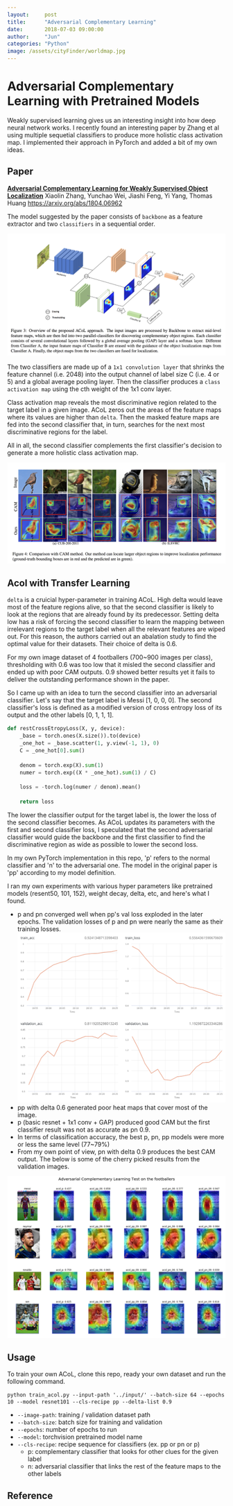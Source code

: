 ```yaml
---
layout:     post
title:      "Adversarial Complementary Learning"
date:       2018-07-03 09:00:00
author:     "Jun"
categories: "Python"
image: /assets/cityFinder/worldmap.jpg
---
```


# Adversarial Complementary Learning with Pretrained Models

Weakly supervised learning gives us an interesting insight into how deep neural network works. I recently found an interesting paper by Zhang et al using multiple sequetial classifiers to produce more holistic class activation map. I implemented their approach in PyTorch and added a bit of my own ideas.


## Paper

**<a href='https://arxiv.org/abs/1804.06962'>Adversarial Complementary Learning for Weakly Supervised Object Localization</a>**
Xiaolin Zhang, Yunchao Wei, Jiashi Feng, Yi Yang, Thomas Huang
<a href="https://arxiv.org/abs/1804.06962">https://arxiv.org/abs/1804.06962</a>

The model suggested by the paper consists of `backbone` as a feature extractor and two `classifiers`  in a sequential order. 

![ACoL Architecture](/assets/acol/ACoL_approach.png)

The two classifiers are made up of a `1x1 convolution layer` that shrinks the feature channel (i.e. 2048) into the output channel of label size C  (i.e. 4 or 5) and a global average pooling layer. Then the classifier produces a `class activation map` using the cth weight of the 1x1 conv layer. 

Class activation map reveals the most discriminative region related to the target label in a given image. ACoL zeros out the areas of the feature maps where its values are higher than `delta`. Then the masked feature maps are fed into the second classifier that, in turn, searches for the next most discriminative regions for the label. 

All in all, the second classifier complements the first classifier's decision to generate a more holistic class activation map.

![ACoL_vs_CAM](/assets/acol/ACoL_vs_CAM.png)



## Acol with Transfer Learning

`delta` is a cruicial hyper-parameter in training ACoL. High delta would leave most of the feature regions alive, so that the second classifier is likely to look at the regions that are already found by its predecessor. Setting delta low has a risk of forcing the second classifier to learn the mapping between irrelevant regions to the target label when all the relevant features are wiped out. For this reason, the authors carried out an abalation study to find the optimal value for their datasets. Their choice of delta is 0.6.

For my own image dataset of 4 footballers (700~900 images per class), thresholding with 0.6 was too low that it misled the second classifier and ended up with poor CAM outputs. 0.9 showed better results yet it fails to deliver the outstanding performance shown in the paper.


So I came up with an idea to turn the second classifier into an adversarial classifier. Let's say that the target label is Messi [1, 0, 0, 0]. The second classifier's loss is defined as a modified version of cross entropy loss of its output and the other labels [0, 1, 1, 1]. 

```python
def restCrossEtropyLoss(X, y, device):
    _base = torch.ones(X.size()).to(device)
    _one_hot = _base.scatter(1, y.view(-1, 1), 0)
    C = _one_hot[0].sum()

    denom = torch.exp(X).sum(1)
    numer = torch.exp((X * _one_hot).sum(1) / C)

    loss = -torch.log(numer / denom).mean()

    return loss
```



The lower the classifier output for the target label is, the lower the loss of the second classifier becomes. As ACoL updates its parameters with the first and second classifier loss, I speculated that the second adversarial classifier would guide the backbone and the first classifier to find the discriminative region as wide as possible to lower the second loss.

In my own PyTorch implementation in this repo, 'p' refers to the normal classifier and 'n' to the adversarial one. The model in the original paper is 'pp' according to my model definition. 

I ran my own experiments with various hyper parameters like pretrained models (resent50, 101, 152), weight decay, delta, etc, and here's what I found.

- p and pn converged well when pp's val loss exploded in the later epochs. The validation losses of p and pn were nearly the same as their training losses.
  ![pp_metrics](/assets/acol/pp_metrics.png)
- pp with delta 0.6 generated poor heat maps that cover most of the image.
- p (basic resnet + 1x1 conv + GAP) produced good CAM but the first classifier result was not as accurate as pn 0.9.
- In terms of classification accuracy, the best p, pn, pp models were more or less the same level (77~79%)
- From my own point of view, pn with delta 0.9 produces the best CAM output. The below is some of the cherry picked results from the validation images.

![experiment_result](/assets/acol/experiment_result.png)



## Usage

To train your own ACoL, clone this repo, ready your own dataset and run the following command.

```shell
python train_acol.py --input-path '../input/' --batch-size 64 --epochs 10 --model resnet101 --cls-recipe pp --delta-list 0.9
```

- `--image-path`: training / validation dataset path
- `--batch-size`: batch size for training and validation
- `--epochs`: number of epochs to run
- `--model`: torchvision pretrained model name
- `--cls-recipe`: recipe sequence for classifiers (ex. pp or pn or p)
  - p: complementary classifier that looks for other clues for the given label
  - n: adversarial classifier that links the rest of the feature maps to the other labels


## Reference

[1]: https://arxiv.org/pdf/1804.06962.pdf   "Adversarial Complementary Learning for Weakly Supervised Object"





